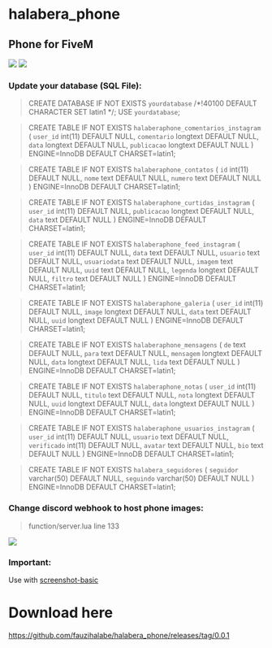 # halabera_phone
## Phone for FiveM 

![](https://cdn.discordapp.com/attachments/845876205415956490/891339855559266354/unknown.png)
![](https://cdn.discordapp.com/attachments/845876205415956490/891339968205688852/unknown.png)

### Update your database (SQL File): 
>CREATE DATABASE IF NOT EXISTS `yourdatabase` /*!40100 DEFAULT CHARACTER SET latin1 */;
USE `yourdatabase`;

>CREATE TABLE IF NOT EXISTS `halaberaphone_comentarios_instagram` (
  `user_id` int(11) DEFAULT NULL,
  `comentario` longtext DEFAULT NULL,
  `data` longtext DEFAULT NULL,
  `publicacao` longtext DEFAULT NULL
>) ENGINE=InnoDB DEFAULT CHARSET=latin1;


>CREATE TABLE IF NOT EXISTS `halaberaphone_contatos` (
  `id` int(11) DEFAULT NULL,
  `nome` text DEFAULT NULL,
  `numero` text DEFAULT NULL
>) ENGINE=InnoDB DEFAULT CHARSET=latin1;


>CREATE TABLE IF NOT EXISTS `halaberaphone_curtidas_instagram` (
  `user_id` int(11) DEFAULT NULL,
  `publicacao` longtext DEFAULT NULL,
  `data` text DEFAULT NULL
>) ENGINE=InnoDB DEFAULT CHARSET=latin1;


>CREATE TABLE IF NOT EXISTS `halaberaphone_feed_instagram` (
  `user_id` int(11) DEFAULT NULL,
  `data` text DEFAULT NULL,
  `usuario` text DEFAULT NULL,
  `usuariodata` text DEFAULT NULL,
  `imagem` text DEFAULT NULL,
  `uuid` text DEFAULT NULL,
  `legenda` longtext DEFAULT NULL,
  `filtro` text DEFAULT NULL
>) ENGINE=InnoDB DEFAULT CHARSET=latin1;


>CREATE TABLE IF NOT EXISTS `halaberaphone_galeria` (
  `user_id` int(11) DEFAULT NULL,
  `image` longtext DEFAULT NULL,
  `data` text DEFAULT NULL,
  `uuid` longtext DEFAULT NULL
>) ENGINE=InnoDB DEFAULT CHARSET=latin1;


>CREATE TABLE IF NOT EXISTS `halaberaphone_mensagens` (
  `de` text DEFAULT NULL,
  `para` text DEFAULT NULL,
  `mensagem` longtext DEFAULT NULL,
  `data` longtext DEFAULT NULL,
  `lida` text DEFAULT NULL
>) ENGINE=InnoDB DEFAULT CHARSET=latin1;


>CREATE TABLE IF NOT EXISTS `halaberaphone_notas` (
  `user_id` int(11) DEFAULT NULL,
  `titulo` text DEFAULT NULL,
  `nota` longtext DEFAULT NULL,
  `uuid` longtext DEFAULT NULL,
  `data` longtext DEFAULT NULL
>) ENGINE=InnoDB DEFAULT CHARSET=latin1;


>CREATE TABLE IF NOT EXISTS `halaberaphone_usuarios_instagram` (
  `user_id` int(11) DEFAULT NULL,
  `usuario` text DEFAULT NULL,
  `verificado` int(11) DEFAULT NULL,
  `avatar` text DEFAULT NULL,
  `bio` text DEFAULT NULL
>) ENGINE=InnoDB DEFAULT CHARSET=latin1;


>CREATE TABLE IF NOT EXISTS `halabera_seguidores` (
  `seguidor` varchar(50) DEFAULT NULL,
  `seguindo` varchar(50) DEFAULT NULL
>) ENGINE=InnoDB DEFAULT CHARSET=latin1;

### Change discord webhook to host phone images:
>function/server.lua line 133 


![](https://media.giphy.com/media/l0amJzVHIAfl7jMDos/giphy.gif?cid=ecf05e47b690yt44utur1mtctup5iixr3nfq3khcp4aendrn&rid=giphy.gif&ct=g)

### Important:
Use with [screenshot-basic](https://github.com/citizenfx/screenshot-basic)

# Download here
https://github.com/fauzihalabe/halabera_phone/releases/tag/0.0.1
